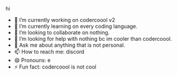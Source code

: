hi

- 🔭 I’m currently working on codercoool v2
- 🌱 I’m currently learning on every coding language.
- 👯 I’m looking to collaborate on nothing.
- 🤔 I’m looking for help with nothing bc im cooler than codercoool.
- 💬 Ask me about anything that is not personal.
- 📫 How to reach me: discord
- 😄 Pronouns: e
- ⚡ Fun fact: codercoool is not cool

